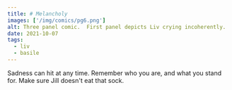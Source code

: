 ```yaml
---
title: # Melancholy
images: ['/img/comics/pg6.png']
alt: Three panel comic.  First panel depicts Liv crying incoherently.  Second panel is a parody of the SNES Silver Surfer failure screen with Liv crying in place of the Surfer.  Third panel, she thinks 'at least I have my dignity.' while surrounded by nude photos of Basile on her wall, as well as her computer screen saver being Basile.  There are tissues all over the floor.  A weenie offers Liv a sock.
date: 2021-10-07
tags:
  - liv
  - basile
---
```

Sadness can hit at any time.  Remember who you are, and what you stand for.  Make sure Jill doesn't eat that sock.
